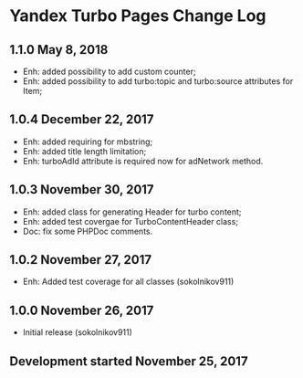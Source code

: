 Yandex Turbo Pages Change Log
=============================

1.1.0 May 8, 2018
--------------------
* Enh: added possibility to add custom counter;
* Enh: added possibility to add turbo:topic and turbo:source attributes for Item;

1.0.4 December 22, 2017
--------------------
* Enh: added requiring for mbstring;
* Enh: added title length limitation;
* Enh: turboAdId attribute is required now for adNetwork method.

1.0.3 November 30, 2017
--------------------
* Enh: added class for generating Header for turbo content;
* Enh: added test covergae for TurboContentHeader class;
* Doc: fix some PHPDoc comments.

1.0.2 November 27, 2017
-------------------
* Enh: Added test coverage for all classes (sokolnikov911)

1.0.0 November 26, 2017
--------------------
* Initial release (sokolnikov911)

Development started November 25, 2017
----------------------------------